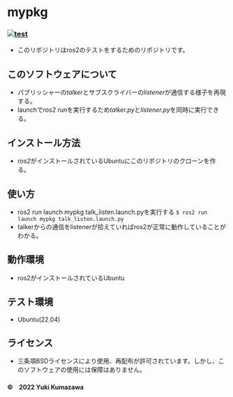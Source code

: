# mypkg
### [![test](https://github.com/21c1041yukikumazawa/mypkg/actions/workflows/test.yml/badge.svg)](https://github.com/21c1041yukikumazawa/mypkg/actions/workflows/test.yml)
* このリポジトリはros2のテストをするためのリポジトリです。　　
## このソフトウェアについて
* パブリッシャーの*talker*とサブスクライバーの*listener*が通信する様子を再現する。
* launchで*ros2 run*を実行するため*talker.py*と*listener.py*を同時に実行できる。
## インストール方法
* *ros2*がインストールされているUbuntuにこのリポジトリのクローンを作る。
## 使い方
* ros2 run launch mypkg talk_listen.launch.pyを実行する
`$ ros2 run launch mypkg talk_listen.launch.py`
* talkerからの通信をlistenerが拾えていればros2が正常に動作していることがわかる。 
## 動作環境  
* ros2がインストールされているUbuntu
## テスト環境
* Ubuntu(22.04) 
## ライセンス   
* 三条項BSDライセンスにより使用、再配布が許可されています。しかし、このソフトウェアの使用には保障はありません。
#### ©　2022 Yuki Kumazawa

